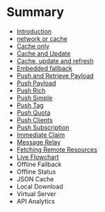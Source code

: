 # Summary

* [Introduction](README.md)
* [network or cache](chapter1.md)
* [Cache only](cache-only.md)
* [Cache and Update](cache-and-update.md)
* [Cache, update and refresh](cache-update-and-refresh.md)
* [Embedded fallback](embedded-fallback.md)
* [Push and Retrieve Payload](push-and-retrieve-payload.md)
* [Push Payload](push-payload.md)
* [Push Rich](push-rich.md)
* [Push Simple](push-simple.md)
* [Push Tag](push-tag.md)
* [Push Quota](push-quota.md)
* [Push Clients](push-clients.md)
* [Push Subscription](push-subscription.md)
* [Immediate Claim](immediate-claim.md)
* [Message Relay](message-relay.md)
* [Fetching Remote Resources](fetching-remote-resources.md)
* [Live Flowchart](live-flowchart.md)
* Offline Fallback
* Offline Status
* JSON Cache
* Local Download
* Virtual Server
* API Analytics


